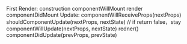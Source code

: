 First Render: 
  construction
  componentWillMount
  render
  componentDidMount
Update:
  componentWillReceiveProps(nextProps)
  shouldComponentUpdate(nextProps, nextState)	// if return false，stay
  componentWillUpdate(nextProps, nextState)
  redner()
  componentDidUpdate(prevProps, prevState)
